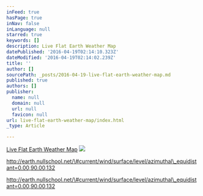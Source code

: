 ```yaml
---
inFeed: true
hasPage: true
inNav: false
inLanguage: null
starred: true
keywords: []
description: Live Flat Earth Weather Map
datePublished: '2016-04-19T02:14:10.323Z'
dateModified: '2016-04-19T02:14:02.239Z'
title: ''
author: []
sourcePath: _posts/2016-04-19-live-flat-earth-weather-map.md
published: true
authors: []
publisher:
  name: null
  domain: null
  url: null
  favicon: null
url: live-flat-earth-weather-map/index.html
_type: Article

---
```

[Live Flat Earth Weather Map][0]
![](https://the-grid-user-content.s3-us-west-2.amazonaws.com/a8bc6524-e43d-4ec4-8e92-801630be3f55.png)

http://earth.nullschool.net/\#current/wind/surface/level/azimuthal\_equidistant=0.00,90.00,132

http://earth.nullschool.net/\#current/wind/surface/level/azimuthal\_equidistant=0.00,90.00,132

[0]: http://earth.nullschool.net/#current/wind/surface/level/azimuthal_equidistant=0.00,90.00,132
